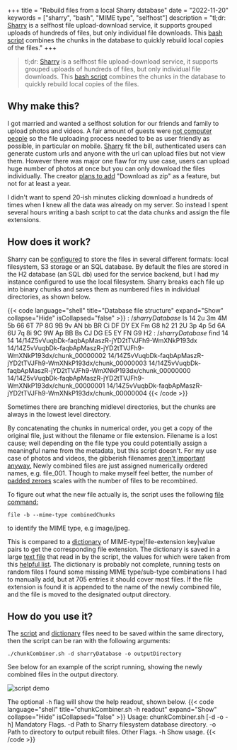 +++
title = "Rebuild files from a local Sharry database"
date = "2022-11-20"
keywords = ["sharry", "bash", "MIME type", "selfhost"]
description = "tl;dr: [Sharry](https://github.com/eikek/sharry#readme) is a selfhost file upload-download service, it supports grouped uploads of hundreds of files, but only individual file downloads. This [bash script](https://github.com/mpdcampbell/sharry-chunk-combiner#readme) combines the chunks in the database to quickly rebuild local copies of the files." 
+++

> tl;dr: [Sharry](https://github.com/eikek/sharry#readme) is a selfhost file upload-download service, it supports grouped uploads of hundreds of files, but only individual file downloads. This [bash script](https://github.com/mpdcampbell/sharry-chunk-combiner#readme) combines the chunks in the database to quickly rebuild local copies of the files.

## Why make this?
I got married and wanted a selfhost solution for our friends and family to upload photos and videos. A fair amount of guests were [not computer people](https://xkcd.com/627/) so the file uploading process needed to be as user friendly as possible, in particular on mobile. [Sharry](https://github.com/eikek/sharry) fit the bill, authenticated users can generate custom urls and anyone with the url can upload files but not view them. However there was major one flaw for my use case, users can upload huge number of photos at once but you can only download the files individually. The creator [plans to add](https://github.com/eikek/sharry/issues/907) "Download as zip" as a feature, but not for at least a year.

I didn't want to spend 20-ish minutes clicking download a hundreds of times when I knew all the data was already on my server. So instead I spent several hours writing a bash script to cat the data chunks and assign the file extensions.

## How does it work?
Sharry can be [configured](https://eikek.github.io/sharry/doc/configure) to store the files in several different formats: local filesystem, S3 storage or an SQL database. By default the files are stored in the H2 database (an SQL db) used for the service backend, but I had my instance configured to use the local filesystem. Sharry breaks each file up into binary chunks and saves them as numbered files in individual directories, as shown below.  

{{< code language="shell" title="Database file structure" expand="Show" collapse="Hide" isCollapsed="false" >}}
$:~/sharryDatabase$ ls
14  2u  3m  4M  5b  66  6T  7P  8G  9B  9v  AN  bb  BR  Ci  DF  DY  EX  Fm  G8  h2
21  2U  3p  4p  5d  6A  6U  7q  8i  9C  9W  Ap  BB  Bs  CJ  DG  E5  EY  FN  G9  H2
$:~/sharryDatabase$ find 14
14
14/14Z5vVuqbDk-faqbApMaszR-jYD2tTVJFh9-WmXNkP193dx
14/14Z5vVuqbDk-faqbApMaszR-jYD2tTVJFh9-WmXNkP193dx/chunk_00000002
14/14Z5vVuqbDk-faqbApMaszR-jYD2tTVJFh9-WmXNkP193dx/chunk_00000003
14/14Z5vVuqbDk-faqbApMaszR-jYD2tTVJFh9-WmXNkP193dx/chunk_00000000
14/14Z5vVuqbDk-faqbApMaszR-jYD2tTVJFh9-WmXNkP193dx/chunk_00000001
14/14Z5vVuqbDk-faqbApMaszR-jYD2tTVJFh9-WmXNkP193dx/chunk_00000004
{{< /code >}}

Sometimes there are branching midlevel directories, but the chunks are always in the lowest level directory. 

By concatenating the chunks in numerical order, you get a copy of the original file, just without the filename or file extension. Filename is a lost cause; well depending on the file type you could potentially assign a meaningful name from the metadata, but this script doesn't. For my use case of photos and videos, the gibberish filenames [aren't important anyway.](https://xkcd.com/349/) Newly combined files are just assigned numerically ordered names, e.g. file_001. Though to make myself feel better, the number of [padded zeroes](https://github.com/mpdcampbell/sharry-chunk-combiner/blob/84588037c139b506210183a3e65e51ca068ba0d5/chunkCombiner.sh#L81) scales with the number of files to be recombined. 

To figure out what the new file actually is, the script uses the following [file command:](https://manpages.ubuntu.com/manpages/focal/en/man1/file.1.html)

```file -b --mime-type combinedChunks```  

 to identify the MIME type, e.g image/jpeg. 
 
 This is compared to a [dictionary](https://www.delftstack.com/howto/linux/bash-associative-array/) of MIME-type|file-extension key|value pairs to get the corresponding file extension. The dictionary is saved in a large [text file](https://github.com/mpdcampbell/sharry-chunk-combiner/blob/master/extByMimeType.txt) that read in by the script, the values for which were taken from this [helpful list](https://www.freeformatter.com/mime-types-list.html). The dictionary is probably not complete, running tests on random files I found some missing MIME type/sub-type combinations I had to manually add, but at 705 entries it should cover most files. If the file extension is found it is appended to the name of the newly combined file, and the file is moved to the designated output directory.

## How do you use it?
The [script](https://github.com/mpdcampbell/sharry-chunk-combiner/blob/master/chunkCombiner.sh) and [dictionary](https://github.com/mpdcampbell/sharry-chunk-combiner/blob/master/extByMimeType.txt) files need to be saved within the same directory, then the script can be ran with the following arguments:

```./chunkCombiner.sh -d sharryDatabase -o outputDirectory```

See below for an example of the script running, showing the newly combined files in the output directory.

![script demo](/img/posts/sharryFileRebuilder/scriptDemo.gif)

The optional ```-h``` flag will show the help readout, shown below.
{{< code language="shell" title="chunkCombiner.sh -h readout" expand="Show" collapse="Hide" isCollapsed="false" >}}
Usage: chunkCombiner.sh [-d -o -h]
  Mandatory Flags.
    -d    Path to Sharry filesystem database directory.
    -o    Path to directory to output rebuilt files.
  Other Flags.
    -h    Show usage.
{{< /code >}}